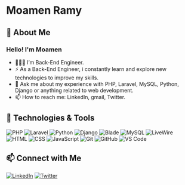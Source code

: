 # Moamen Ramy

## 👋 About Me

### Hello! I'm Moamen

- 👨🏻‍💻 I’m Back-End Engineer.
- ⚡️ As a Back-End Engineer, i constantly learn and explore new technologies to improve my skills.
- 💬 Ask me about my experience with PHP, Laravel, MySQL, Python, Django or anything related to web development.
- 📫 How to reach me: LinkedIn, gmail, Twitter.

## 🚀 Technologies & Tools

![PHP](https://img.shields.io/badge/PHP-777BB4?style=flat-square&logo=php&logoColor=white)
![Laravel](https://img.shields.io/badge/Laravel-FF2D20?style=flat-square&logo=laravel&logoColor=white)
![Python](https://img.shields.io/badge/Python-3776AB?style=flat-square&logo=python&logoColor=white)
![Django](https://img.shields.io/badge/Django-092E20?style=flat-square&logo=django&logoColor=white)
![Blade](https://img.shields.io/badge/Blade-FF2D20?style=flat-square&logo=blade&logoColor=white)
![MySQL](https://img.shields.io/badge/MySQL-4479A1?style=flat-square&logo=mysql&logoColor=white)
![LiveWire](https://img.shields.io/badge/LiveWire-4E56A6?style=flat-square&logo=livewire&logoColor=white)
![HTML](https://img.shields.io/badge/HTML5-E34F26?style=flat-square&logo=html5&logoColor=white)
![CSS](https://img.shields.io/badge/CSS3-1572B6?style=flat-square&logo=css3&logoColor=white)
![JavaScript](https://img.shields.io/badge/JavaScript-F7DF1E?style=flat-square&logo=javascript&logoColor=black)
![Git](https://img.shields.io/badge/Git-F05032?style=flat-square&logo=git&logoColor=white)
![GitHub](https://img.shields.io/badge/GitHub-181717?style=flat-square&logo=github&logoColor=white)
![VS Code](https://img.shields.io/badge/VS%20Code-007ACC?style=flat-square&logo=visual-studio-code&logoColor=white)


## 📫 Connect with Me

[![LinkedIn](https://img.shields.io/badge/LinkedIn-blue?style=flat-square&logo=linkedin)](www.linkedin.com/in/moamen-ramy-492a8b212)
[![Twitter](https://img.shields.io/badge/Twitter-blue?style=flat-square&logo=twitter)]([https://x.com/RahmoRamy](https://x.com/RahmoRamy))
